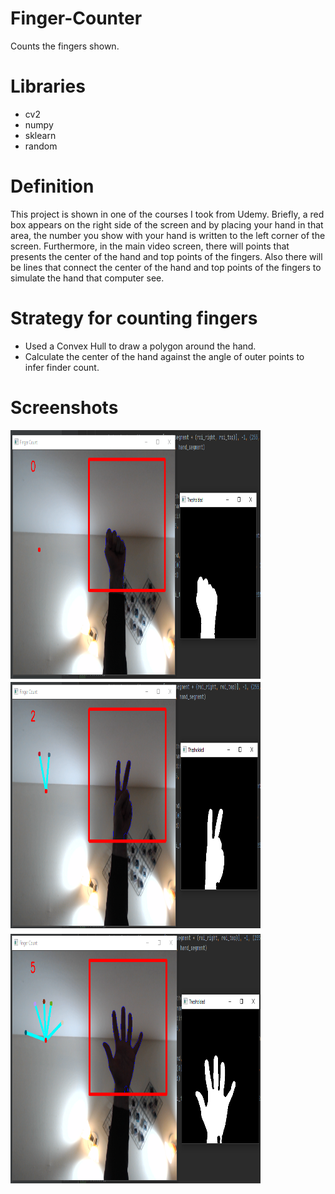 # Finger-Counter
 Counts the fingers shown.
 
 # Libraries 
 
  - cv2
  - numpy
  - sklearn
  - random
 
 # Definition
 
 This project is shown in one of the courses I took from Udemy. Briefly, a red box appears on the right side of the screen and by placing your hand in that area, 
 the number you show with your hand is written to the left corner of the screen. Furthermore, in the main video screen, there will points that presents the center 
 of the hand and top points of the fingers. Also there will be lines that connect the center of the hand and top points of the fingers to simulate the hand that 
 computer see.
 
 # Strategy for counting fingers
 
  - Used a Convex Hull to draw a polygon around the hand.
  - Calculate the center of the hand against the angle of outer points to infer finder count.
 
 # Screenshots
 
 <img src="img/0.png" width="400" height="400">

<img src="img/2.png" width="400" height="400">

<img src="img/5.png" width="400" height="400">
